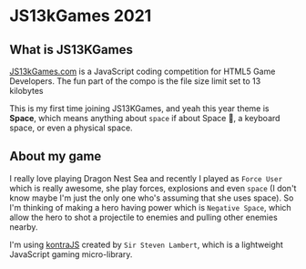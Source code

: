 
# JS13kGames 2021

## What is JS13KGames

[JS13kGames.com](https://js13kgames) is a JavaScript coding competition for HTML5 Game Developers. The fun part of the compo is the file size limit set to 13 kilobytes


This is my first time joining JS13KGames, and yeah this year theme is **Space**, which means anything about `space` if about Space 🚀, a keyboard space, or even a physical space.

## About my game

I really love playing Dragon Nest Sea and recently I played as `Force User` which is really awesome, she play forces, explosions and even `space` (I don't know maybe I'm just the only one who's assuming that she uses space). So I'm thinking of making a hero having power which is `Negative Space`, which allow the hero to shot a projectile to enemies and pulling other enemies nearby.

I'm using [kontraJS](https://straker.github.io/kontra) created by `Sir Steven Lambert`, which is a lightweight JavaScript gaming micro-library.